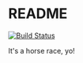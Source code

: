 # README

[![Build Status](https://travis-ci.org/nateberkopec/horse_race.svg?branch=master)](https://travis-ci.org/nateberkopec/horse_race)

It's a horse race, yo!
